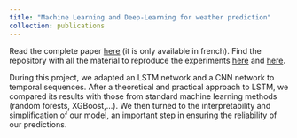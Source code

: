 ```yaml
---
title: "Machine Learning and Deep-Learning for weather prediction"
collection: publications
---
```


Read the complete paper [here](http://mohammed-yassinehabibi.github.io/files/EA_Recherche_Rapport_final.pdf) (it is only available in french).
Find the repository with all the material to reproduce the experiments [here](https://github.com/mohammed-yassinehabibi/LSTM-for-climate-prediction) and [here](https://github.com/mohammed-yassinehabibi/CNN-for-climat-prediction).

During this project, we adapted an LSTM network and a CNN network to temporal sequences. After a theoretical and practical approach to LSTM, we compared its results with those from standard machine learning methods (random forests, XGBoost,...). We then turned to the interpretability and simplification of our model, an important step in ensuring the reliability of our predictions.